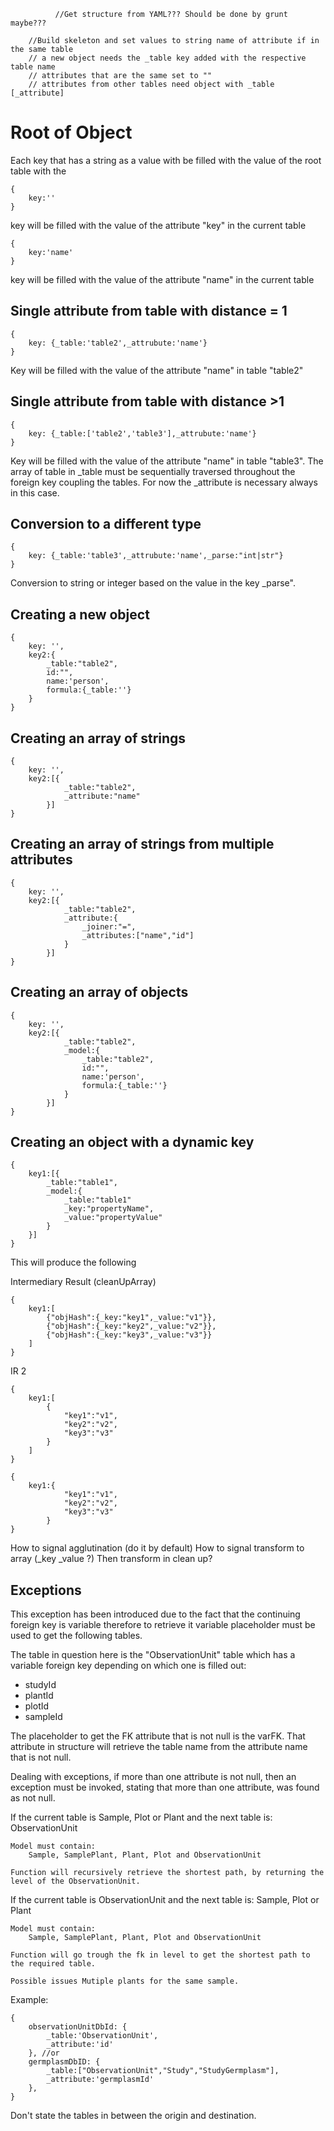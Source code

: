               //Get structure from YAML??? Should be done by grunt maybe??? 

        //Build skeleton and set values to string name of attribute if in the same table
        // a new object needs the _table key added with the respective table name
        // attributes that are the same set to ""
        // attributes from other tables need object with _table [_attribute]

Root of Object 
===============

Each key that has a string as a value with be filled with the value of the root table with the 

```
{
	key:''
}
```
key will be filled with the value of the attribute "key" in the current table

```
{
	key:'name'
}
```
key will be filled with the value of the attribute "name" in the current table

Single attribute from table with distance = 1
---------------------------------------------
```
{
	key: {_table:'table2',_attrubute:'name'}
}
```
Key will be filled with the value of the attribute "name" in table "table2"


Single attribute from table with distance >1 
---------------------------------------------
```
{
	key: {_table:['table2','table3'],_attrubute:'name'}
}
```
Key will be filled with the value of the attribute "name" in table "table3". The array of table in \_table must be sequentially traversed throughout the foreign key coupling the tables. For now the \_attribute is necessary always in this case.

Conversion to a different type
------------------------------
```
{
	key: {_table:'table3',_attrubute:'name',_parse:"int|str"}
}
```
Conversion to string or integer based on the value in the key \_parse".



Creating a new object
---------------------
```
{
	key: '',
	key2:{
		_table:"table2",
		id:"",
		name:'person',
		formula:{_table:''}
	}
}
```

Creating an array of strings
----------------------------
```
{
	key: '',
	key2:[{
			_table:"table2",
			_attribute:"name"
		}]
}
```




Creating an array of strings from multiple attributes
------------------------------------------------------
```
{
	key: '',
	key2:[{
			_table:"table2",
			_attribute:{
				_joiner:"=",
				_attributes:["name","id"]
			}
		}]
}
```

Creating an array of objects
----------------------------
```
{
	key: '',
	key2:[{
			_table:"table2",
			_model:{
				_table:"table2",
				id:"",
				name:'person',
				formula:{_table:''}
			}
		}]
}
```

Creating an object with a dynamic key
--------------------------------------
```
{
	key1:[{
		_table:"table1",
		_model:{
			_table:"table1"
			_key:"propertyName",
			_value:"propertyValue"
		}
	}]
}
```

This will produce the following 

Intermediary Result (cleanUpArray)	
```
{
	key1:[
		{"objHash":{_key:"key1",_value:"v1"}},
		{"objHash":{_key:"key2",_value:"v2"}},
		{"objHash":{_key:"key3",_value:"v3"}}
	]
}
```
IR 2
```
{
	key1:[
		{
			"key1":"v1",
			"key2":"v2",
			"key3":"v3"
		}
	]
}
```

```
{
	key1:{
			"key1":"v1",
			"key2":"v2",
			"key3":"v3"
		}
}
```
How to signal agglutination (do it by default)
How to signal transform to array (_key _value ?) Then transform in clean up?


Exceptions
----------

This exception has been introduced due to the fact that the continuing foreign key is variable therefore to retrieve it variable placeholder must be used to get the following tables.

The table in question here is the "ObservationUnit" table which has a variable foreign key depending on which one is filled out:

 -  studyId
 -	plantId
 -	plotId
 -	sampleId	

The placeholder to get the FK attribute that is not null is the varFK. That attribute in structure will retrieve the table name from the attribute name that is not null. 

Dealing with exceptions, if more than one attribute is not null, then an exception must be invoked, stating that more than one attribute, was found as not null.



If the current table is	Sample, Plot or Plant and the next table is: 
	ObservationUnit

	Model must contain:
		Sample, SamplePlant, Plant, Plot and ObservationUnit

	Function will recursively retrieve the shortest path, by returning the level of the ObservationUnit.

If the current table is ObservationUnit and the next table is:
	Sample, Plot or Plant

	Model must contain:
		Sample, SamplePlant, Plant, Plot and ObservationUnit

	Function will go trough the fk in level to get the shortest path to the required table.

	Possible issues Mutiple plants for the same sample. 

Example:
```
{
	observationUnitDbId: {
		_table:'ObservationUnit',
		_attribute:'id'
	}, //or
 	germplasmDbID: {
 		_table:["ObservationUnit","Study","StudyGermplasm"],
 		_attribute:'germplasmId'
 	},
}
```
Don't state the tables in between the origin and destination.



